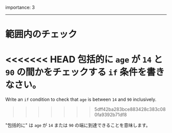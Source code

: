 importance: 3

---

# 範囲内のチェック

<<<<<<< HEAD
包括的に `age` が `14` と `90` の間かをチェックする `if` 条件を書きなさい。
=======
Write an `if` condition to check that `age` is between `14` and `90` inclusively.
>>>>>>> 5dff42ba283bce883428c383c080fa9392b71df8

"包括的に" は `age` が `14` または `90` の端に到達できることを意味します。
